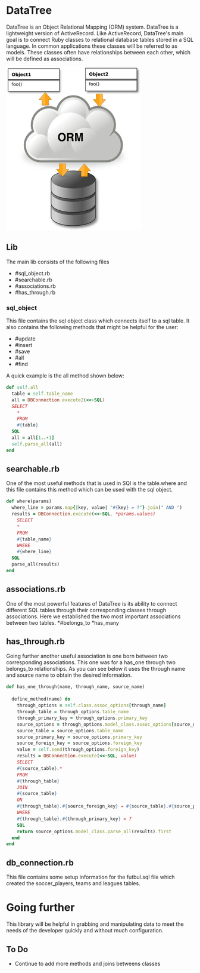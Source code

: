 # DataTree

DataTree is an Object Relational Mapping (ORM) system.  DataTree is a lightweight version of ActiveRecord.  Like ActiveRecord, DataTree's main goal is to connect Ruby classes to relational database tables stored in a SQL language.  In common applications these classes will be referred to as models.  These classes often have relationships between each other, which will be defined as associations.

![ORM](./images/ORM.jpg)
## Lib

The main lib consists of the following files
  * #sql_object.rb
  * #searchable.rb
  * #associations.rb
  * #has_through.rb

### sql_object

This file contains the sql object class which connects itself to a sql table.  It also contains the following methods that might be helpful for the user:
  * #update
  * #insert
  * #save
  * #all
  * #find

A quick example is the all method shown below:
```ruby
def self.all
  table = self.table_name
  all = DBConnection.execute2(<<-SQL)
  SELECT
    *
    FROM
    #{table}
  SQL
  all = all[1..-1]
  self.parse_all(all)
end
```

## searchable.rb
One of the most useful methods that is used in SQl is the table.where and this file contains this method which can be used with the sql object.

```ruby
def where(params)
  where_line = params.map{|key, value| "#{key} = ?"}.join(" AND ")
  results = DBConnection.execute(<<-SQL, *params.values)
    SELECT
    *
    FROM
    #{table_name}
    WHERE
    #{where_line}
  SQL
  parse_all(results)
end
```

## associations.rb

One of the most powerful features of DataTree is its ability to connect different SQL tables through their corresponding classes through associations.  Here we established the two most important associations between two tables.
  *#belongs_to
  *has_many

## has_through.rb

Going further another useful association is one born between two corresponding associations.  This one was for a has_one through two belongs_to relationships. As you can see below it uses the through name and source name to obtain the desired information.


```ruby
def has_one_through(name, through_name, source_name)

  define_method(name) do
    through_options = self.class.assoc_options[through_name]
    through_table = through_options.table_name
    through_primary_key = through_options.primary_key
    source_options = through_options.model_class.assoc_options[source_name]
    source_table = source_options.table_name
    source_primary_key = source_options.primary_key
    source_foreign_key = source_options.foreign_key
    value = self.send(through_options.foreign_key)
    results = DBConnection.execute(<<-SQL, value)
    SELECT
    #{source_table}.*
    FROM
    #{through_table}
    JOIN
    #{source_table}
    ON
    #{through_table}.#{source_foreign_key} = #{source_table}.#{source_primary_key}
    WHERE
    #{through_table}.#{through_primary_key} = ?
    SQL
    return source_options.model_class.parse_all(results).first
  end
end
```
## db_connection.rb
This file contains some setup information for the futbul.sql file which created the soccer_players, teams and leagues tables.

# Going further

This library will be helpful in grabbing and manipulating data to meet the needs of the developer quickly and without much configuration.

## To Do
  * Continue to add more methods and joins betweens classes
